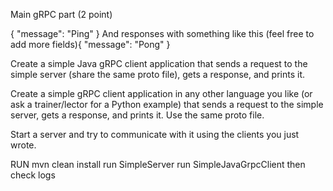 Main
gRPC part (2 point)

{ "message": "Ping" } And responses with something like this (feel free to add more fields){ "message": "Pong" }

Create a simple Java gRPC client application that sends a request to the simple server (share the same proto file), gets a response, and prints it.

Create a simple gRPC client application in any other language you like (or ask a trainer/lector for a Python example) 
that sends a request to the simple server, gets a response, and prints it. Use the same proto file.

Start a server and try to communicate with it using the clients you just wrote.



RUN
mvn clean install
run SimpleServer
run SimpleJavaGrpcClient
then check logs



